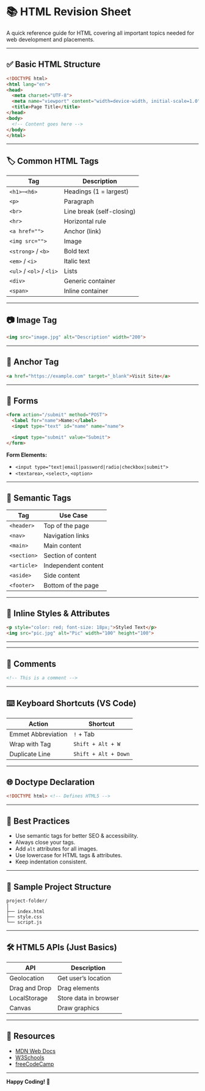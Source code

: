 
# 📚 HTML Revision Sheet

A quick reference guide for HTML covering all important topics needed for web development and placements.

---

## ✅ Basic HTML Structure

```html
<!DOCTYPE html>
<html lang="en">
<head>
  <meta charset="UTF-8">
  <meta name="viewport" content="width=device-width, initial-scale=1.0">
  <title>Page Title</title>
</head>
<body>
  <!-- Content goes here -->
</body>
</html>
```

---

## 🏷️ Common HTML Tags

| Tag         | Description                          |
|-------------|--------------------------------------|
| `<h1>`–`<h6>` | Headings (1 = largest)              |
| `<p>`       | Paragraph                            |
| `<br>`      | Line break (self-closing)            |
| `<hr>`      | Horizontal rule                      |
| `<a href="">`| Anchor (link)                        |
| `<img src="">`| Image                              |
| `<strong>` / `<b>` | Bold text                    |
| `<em>` / `<i>` | Italic text                      |
| `<ul>` / `<ol>` / `<li>` | Lists                 |
| `<div>`     | Generic container                    |
| `<span>`    | Inline container                     |

---

## 📷 Image Tag

```html
<img src="image.jpg" alt="Description" width="200">
```

---

## 🔗 Anchor Tag

```html
<a href="https://example.com" target="_blank">Visit Site</a>
```

---

## 🧱 Forms

```html
<form action="/submit" method="POST">
  <label for="name">Name:</label>
  <input type="text" id="name" name="name">

  <input type="submit" value="Submit">
</form>
```

**Form Elements:**
- `<input type="text|email|password|radio|checkbox|submit">`
- `<textarea>`, `<select>`, `<option>`

---

## 🧠 Semantic Tags

| Tag           | Use Case                        |
|----------------|---------------------------------|
| `<header>`     | Top of the page                 |
| `<nav>`        | Navigation links                |
| `<main>`       | Main content                    |
| `<section>`    | Section of content              |
| `<article>`    | Independent content             |
| `<aside>`      | Side content                    |
| `<footer>`     | Bottom of the page              |



---

## 🎨 Inline Styles & Attributes

```html
<p style="color: red; font-size: 18px;">Styled Text</p>
<img src="pic.jpg" alt="Pic" width="100" height="100">
```

---


---

## 🧾 Comments

```html
<!-- This is a comment -->
```

---

## ⌨️ Keyboard Shortcuts (VS Code)

| Action              | Shortcut         |
|---------------------|------------------|
| Emmet Abbreviation  | `!` + Tab        |
| Wrap with Tag       | `Shift + Alt + W`|
| Duplicate Line      | `Shift + Alt + Down` |

---

## 🌐 Doctype Declaration

```html
<!DOCTYPE html> <!-- Defines HTML5 -->
```

---

## 📌 Best Practices

- Use semantic tags for better SEO & accessibility.
- Always close your tags.
- Add `alt` attributes for all images.
- Use lowercase for HTML tags & attributes.
- Keep indentation consistent.

---

## 🧪 Sample Project Structure

```
project-folder/
│
├── index.html
├── style.css
└── script.js
```

---

## 🛠️ HTML5 APIs (Just Basics)

| API            | Description                     |
|----------------|---------------------------------|
| Geolocation    | Get user’s location              |
| Drag and Drop  | Drag elements                    |
| LocalStorage   | Store data in browser            |
| Canvas         | Draw graphics                    |

---

## 📎 Resources

- [MDN Web Docs](https://developer.mozilla.org/en-US/docs/Web/HTML)
- [W3Schools](https://www.w3schools.com/html/)
- [freeCodeCamp](https://www.freecodecamp.org/learn/)

---

**Happy Coding! 🚀**
